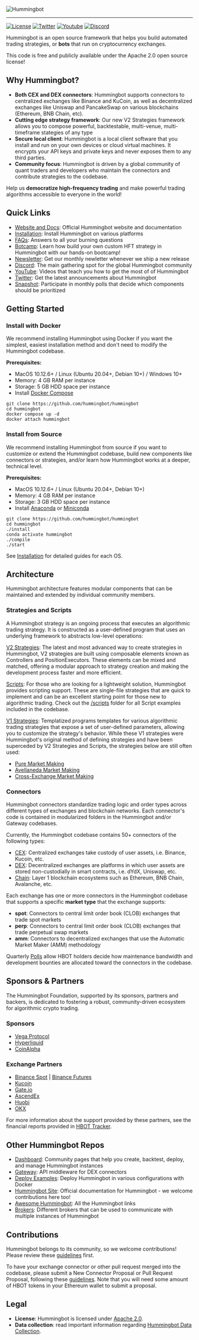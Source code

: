 ![Hummingbot](https://i.ibb.co/X5zNkKw/blacklogo-with-text.png)

----
[![License](https://img.shields.io/badge/License-Apache%202.0-informational.svg)](https://github.com/hummingbot/hummingbot/blob/master/LICENSE)
[![Twitter](https://img.shields.io/twitter/url?url=https://twitter.com/_hummingbot?style=social&label=_hummingbot)](https://twitter.com/_hummingbot)
[![Youtube](https://img.shields.io/youtube/channel/subscribers/UCxzzdEnDRbylLMWmaMjywOA)](https://www.youtube.com/@hummingbot)
[![Discord](https://img.shields.io/discord/530578568154054663?logo=discord&logoColor=white&style=flat-square)](https://discord.gg/hummingbot)

Hummingbot is an open source  framework that helps you build automated trading strategies, or **bots** that run on cryptocurrency exchanges.

This code is free and publicly available under the Apache 2.0 open source license!

## Why Hummingbot?

* **Both CEX and DEX connectors**: Hummingbot supports connectors to centralized exchanges like Binance and KuCoin, as well as decentralized exchanges like Uniswap and PancakeSwap on various blockchains (Ethereum, BNB Chain, etc).
* **Cutting edge strategy framework**: Our new V2 Strategies framework allows you to compose powerful, backtestable, multi-venue, multi-timeframe stategies of any type
* **Secure local client**: Hummingbot is a local client software that you install and run on your own devices or cloud virtual machines. It encrypts your API keys and private keys and never exposes them to any third parties.
* **Community focus**: Hummingbot is driven by a global community of quant traders and developers who maintain the connectors and contribute strategies to the codebase.

Help us **democratize high-frequency trading** and make powerful trading algorithms accessible to everyone in the world!


## Quick Links

* [Website and Docs](https://hummingbot.org): Official Hummingbot website and documentation
* [Installation](https://hummingbot.org/installation/docker/): Install Hummingbot on various platforms
* [FAQs](https://hummingbot.org/faq/): Answers to all your burning questions
* [Botcamp](https://hummingbot.org/botcamp/): Learn how build your own custom HFT strategy in Hummingbot with our hands-on bootcamp!
* [Newsletter](https://hummingbot.substack.com): Get our monthly newletter whenever we ship a new release
* [Discord](https://discord.gg/hummingbot): The main gathering spot for the global Hummingbot community
* [YouTube](https://www.youtube.com/c/hummingbot): Videos that teach you how to get the most of of Hummingbot
* [Twitter](https://twitter.com/_hummingbot): Get the latest announcements about Hummingbot
* [Snapshot](https://snapshot.org/#/hbot-prp.eth): Participate in monthly polls that decide which components should be prioritized 

## Getting Started

### Install with Docker

We recommend installing Hummingbot using Docker if you want the simplest, easiest installation method and don't need to modify the Hummingbot codebase.

**Prerequisites:**

* MacOS 10.12.6+ / Linux (Ubuntu 20.04+, Debian 10+) / Windows 10+
* Memory: 4 GB RAM per instance
* Storage: 5 GB HDD space per instance
* Install [Docker Compose](https://docs.docker.com/compose/)

```
git clone https://github.com/hummingbot/hummingbot
cd hummingbot
docker compose up -d
docker attach hummingbot
```

### Install from Source

We recommend installing Hummingbot from source if you want to customize or extend the Hummingbot codebase, build new components like connectors or strategies, and/or learn how Hummingbot works at a deeper, technical level.

**Prerequisites:**

* MacOS 10.12.6+ / Linux (Ubuntu 20.04+, Debian 10+)
* Memory: 4 GB RAM per instance
* Storage: 3 GB HDD space per instance
* Install [Anaconda](https://www.anaconda.com/download) or [Miniconda](https://docs.anaconda.com/free/miniconda/miniconda-install/)

```
git clone https://github.com/hummingbot/hummingbot
cd hummingbot
./install
conda activate hummingbot
./compile
./start
```

See [Installation](https://hummingbot.org/installation/linux) for detailed guides for each OS.

## Architecture

Hummingbot architecture features modular components that can be maintained and extended by individual community members.

### Strategies and Scripts

A Hummingbot strategy is an ongoing process that executes an algorithmic trading strategy. It is constructed as a user-defined program that uses an underlying framework to abstracts low-level operations:

[V2 Strategies](https://hummingbot.org/v2-strategies/): The latest and most advanced way to create strategies in Hummingbot, V2 strategies are built using composable elements known as Controllers and PositionExecutors. These elements can be mixed and matched, offering a modular approach to strategy creation and making the development process faster and more efficient.

[Scripts](https://hummingbot.org/scripts/): For those who are looking for a lightweight solution, Hummingbot provides scripting support. These are single-file strategies that are quick to implement and can be an excellent starting point for those new to algorithmic trading. Check out the [/scripts](https://github.com/hummingbot/hummingbot/tree/master/scripts) folder for all Script examples included in the codebase.

[V1 Strategies](https://hummingbot.org/v1-strategies/): Templatized programs templates for various algorithmic trading strategies that expose a set of user-defined parameters, allowing you to customize the strategy's behavior. While these V1 strategies were Hummingbot's original method of defining strategies and have been superceded by V2 Strategies and Scripts, the strategies below are still often used:

* [Pure Market Making](https://hummingbot.org/strategies/pure-market-making/)
* [Avellaneda Market Making](https://hummingbot.org/strategies/avellaneda-market-making/)
* [Cross-Exchange Market Making](https://hummingbot.org/strategies/cross-exchange-market-making/)

### Connectors

Hummingbot connectors standardize trading logic and order types across different types of exchanges and blockchain networks. Each connector's code is contained in modularized folders in the Hummingbot and/or Gateway codebases.

Currently, the Hummingbot codebase contains 50+ connectors of the following types:

* [CEX](https://hummingbot.org/cex-connectors/): Centralized exchanges take custody of user assets, i.e. Binance, Kucoin, etc.
* [DEX](https://hummingbot.org/dex-connectors/): Decentralized exchanges are platforms in which user assets are stored non-custodially in smart contracts, i.e. dYdX, Uniswap, etc.
* [Chain](https://hummingbot.org/chains/): Layer 1 blockchain ecosystems such as Ethereum, BNB Chain, Avalanche, etc.

Each exchange has one or more connectors in the Hummingbot codebase that supports a specific **market type** that the exchange supports:

 * **spot**: Connectors to central limit order book (CLOB) exchanges that trade spot markets
 * **perp**: Connectors to central limit order book (CLOB) exchanges that trade perpetual swap markets
 * **amm**: Connectors to decentralized exchanges that use the Automatic Market Maker (AMM) methodology

Quarterly [Polls](https://docs.hummingbot.org/governance/polls/) allow HBOT holders decide how maintenance bandwidth and development bounties are allocated toward the connectors in the codebase.

## Sponsors & Partners

The Hummingbot Foundation, supported by its sponsors, partners and backers, is dedicated to fostering a robust, community-driven ecosystem for algorithmic crypto trading.

### Sponsors

- [Vega Protocol](https://vega.xyz/)
- [Hyperliquid](https://hyperliquid.xyz/)
- [CoinAlpha](https://coinalpha.com/)

### Exchange Partners

* [Binance Spot](https://www.binance.com/en/register?ref=FQQNNGCD) | [Binance Futures](https://www.binance.com/en/futures/ref?code=hummingbot)
* [Kucoin](https://www.kucoin.com/ucenter/signup?rcode=272KvRf)
* [Gate.io](https://www.gate.io/signup/5868285)
* [AscendEx](https://ascendex.com/register?inviteCode=UEIXNXKW)
* [Huobi](https://www.htx.com/)
* [OKX](https://www.okx.com/join/1931920)

For more information about the support provided by these partners, see the financial reports provided in [HBOT Tracker](https://docs.google.com/spreadsheets/d/1UNAumPMnXfsghAAXrfKkPGRH9QlC8k7Cu1FGQVL1t0M/edit#gid=285483484).

## Other Hummingbot Repos

* [Dashboard](https://github.com/hummingbot/dashboard): Community pages that help you create, backtest, deploy, and manage Hummingbot instances
* [Gateway](https://github.com/hummingbot/gateway): API middleware for DEX connectors
* [Deploy Examples](https://github.com/hummingbot/deploy-examples): Deploy Hummingbot in various configurations with Docker
* [Hummingbot Site](https://github.com/hummingbot/hummingbot-site): Official documentation for Hummingbot - we welcome contributions here too!
* [Awesome Hummingbot](https://github.com/hummingbot/awesome-hummingbot): All the Hummingbot links
* [Brokers](https://github.com/hummingbot/brokers): Different brokers that can be used to communicate with multiple instances of Hummingbot

## Contributions

Hummingbot belongs to its community, so we welcome contributions! Please review these [guidelines](./CONTRIBUTING.md) first.

To have your exchange connector or other pull request merged into the codebase, please submit a New Connector Proposal or Pull Request Proposal, following these [guidelines](https://hummingbot.org/governance/proposals/). Note that you will need some amount of HBOT tokens in your Ethereum wallet to submit a proposal.

## Legal

* **License**: Hummingbot is licensed under [Apache 2.0](./LICENSE).
* **Data collection**: read important information regarding [Hummingbot Data Collection](./DATA_COLLECTION.md).
